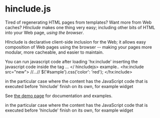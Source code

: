 # hinclude.js

Tired of regenerating HTML pages from templates? Want more from Web caches?
*HInclude* makes one thing very easy; including other bits of HTML into your
Web page, _using the browser_.

HInclude is declarative client-side inclusion for the Web; it allows easy
composition of Web pages using the browser -- making your pages more modular,
more cacheable, and easier to maintain. 

You can run javascript code after loading 'hx:include' inserting the 
javascript code inside the tag <hincludejs> ... </ hincludejs>
example..
<hx:include src="new">
  //...//
  <hincludejs>$('#sample').css('color': 'red');</hincludejs>
</hx:include>
		
in the particular case where the content has the JavaScript code that is 
executed before 'hinclude' finish on its own, for example widget

See [the demo page](http://mnot.github.com/hinclude/) for documentation and
examples.

in the particular case where the content has the JavaScript code that is executed before 'hinclude' finish on its own, for example widget
